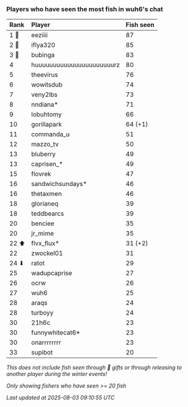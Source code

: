 ### Players who have seen the most fish in wuh6's chat

| Rank  | Player                    | Fish seen |
|:------|:--------------------------|:----------|
| 1 🥇  | eeziiii                   | 87        |
| 2 🥈  | iflya320                  | 85        |
| 3 🥉  | bubinga                   | 83        |
| 4     | huuuuuuuuuuuuuuuuuuuuuurz | 80        |
| 5     | theevirus                 | 76        |
| 6     | wowitsdub                 | 74        |
| 7     | veny2lbs                  | 73        |
| 8     | nndiana*                  | 71        |
| 9     | lobuhtomy                 | 66        |
| 10    | gorillapark               | 64 (+1)   |
| 11    | commanda_u                | 51        |
| 12    | mazzo_tv                  | 50        |
| 13    | bluberry                  | 49        |
| 13    | caprisen_*                | 49        |
| 15    | flovrek                   | 47        |
| 16    | sandwichsundays*          | 46        |
| 16    | thetaxmen                 | 46        |
| 18    | glorianeq                 | 39        |
| 18    | teddbearcs                | 39        |
| 20    | benciee                   | 35        |
| 20    | jr_mime                   | 35        |
| 22 ⬆  | flvx_flux*                | 31 (+2)   |
| 22    | zwockel01                 | 31        |
| 24 ⬇  | ratot                     | 29        |
| 25    | wadupcaprise              | 27        |
| 26    | ocrw                      | 26        |
| 27    | wuh6                      | 25        |
| 28    | araqs                     | 24        |
| 28    | turboyy                   | 24        |
| 30    | 21h6c                     | 23        |
| 30    | funnywhitecat6*           | 23        |
| 30    | onarrrrrrrr               | 23        |
| 33    | supibot                   | 20        |

_This does not include fish seen through 🎁 gifts or through releasing to another player during the winter events!_

_Only showing fishers who have seen >= 20 fish_

_Last updated at 2025-08-03 09:10:55 UTC_